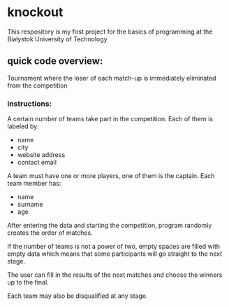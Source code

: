 # knockout
 This respository is my first project for the basics of programming at the Białystok University of Technology
## quick code overview: 
 Tournament where the loser of each match-up is immediately eliminated from the competition

### instructions: 
 A certain number of teams take part in the competition. 
 Each of them is labeled by: 
 * name
 * city
 * website address
 * contact email  
 
 A team must have one or more players, one of them is the captain.
 Each team member has:
 * name  
 * surname  
 * age  
 
 After entering the data and starting the competition, program randomly creates the order of matches.
 
 If the number of teams is not a power of two, empty spaces are filled with empty data which means that some participants will go straight to the next stage.
 
 The user can fill in the results of the next matches and choose the winners up to the final.
 
 Each team may also be disqualified at any stage.



